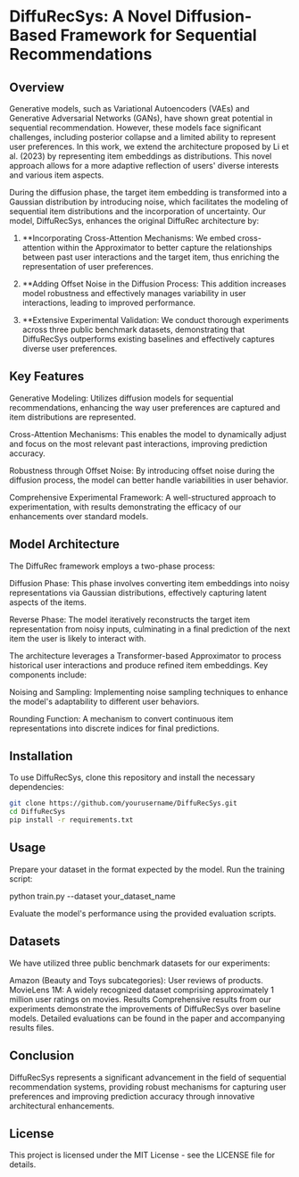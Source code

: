 # DiffuRecSys: A Novel Diffusion-Based Framework for Sequential Recommendations
## Overview
Generative models, such as Variational Autoencoders (VAEs) and Generative Adversarial Networks (GANs), have shown great potential in sequential recommendation. However, these models face significant challenges, including posterior collapse and a limited ability to represent user preferences. In this work, we extend the architecture proposed by Li et al. (2023) by representing item embeddings as distributions. This novel approach allows for a more adaptive reflection of users' diverse interests and various item aspects.

During the diffusion phase, the target item embedding is transformed into a Gaussian distribution by introducing noise, which facilitates the modeling of sequential item distributions and the incorporation of uncertainty. Our model, DiffuRecSys, enhances the original DiffuRec architecture by:

1. **Incorporating Cross-Attention Mechanisms: We embed cross-attention within the Approximator to better capture the relationships between past user interactions and the target item, thus enriching the representation of user preferences.

2. **Adding Offset Noise in the Diffusion Process: This addition increases model robustness and effectively manages variability in user interactions, leading to improved performance.

3. **Extensive Experimental Validation: We conduct thorough experiments across three public benchmark datasets, demonstrating that DiffuRecSys outperforms existing baselines and effectively captures diverse user preferences.



## Key Features
Generative Modeling: Utilizes diffusion models for sequential recommendations, enhancing the way user preferences are captured and item distributions are represented.

Cross-Attention Mechanisms: This enables the model to dynamically adjust and focus on the most relevant past interactions, improving prediction accuracy.

Robustness through Offset Noise: By introducing offset noise during the diffusion process, the model can better handle variabilities in user behavior.

Comprehensive Experimental Framework: A well-structured approach to experimentation, with results demonstrating the efficacy of our enhancements over standard models.

## Model Architecture
The DiffuRec framework employs a two-phase process:

Diffusion Phase: This phase involves converting item embeddings into noisy representations via Gaussian distributions, effectively capturing latent aspects of the items.

Reverse Phase: The model iteratively reconstructs the target item representation from noisy inputs, culminating in a final prediction of the next item the user is likely to interact with.

The architecture leverages a Transformer-based Approximator to process historical user interactions and produce refined item embeddings. Key components include:

Noising and Sampling: Implementing noise sampling techniques to enhance the model's adaptability to different user behaviors.

Rounding Function: A mechanism to convert continuous item representations into discrete indices for final predictions.

## Installation
To use DiffuRecSys, clone this repository and install the necessary dependencies:
```bash
git clone https://github.com/yourusername/DiffuRecSys.git
cd DiffuRecSys
pip install -r requirements.txt
````
## Usage
Prepare your dataset in the format expected by the model.
Run the training script:

python train.py --dataset your_dataset_name

Evaluate the model's performance using the provided evaluation scripts.

## Datasets
We have utilized three public benchmark datasets for our experiments:

Amazon (Beauty and Toys subcategories): User reviews of products.
MovieLens 1M: A widely recognized dataset comprising approximately 1 million user ratings on movies.
Results
Comprehensive results from our experiments demonstrate the improvements of DiffuRecSys over baseline models. Detailed evaluations can be found in the paper and accompanying results files.

## Conclusion
DiffuRecSys represents a significant advancement in the field of sequential recommendation systems, providing robust mechanisms for capturing user preferences and improving prediction accuracy through innovative architectural enhancements.

## License
This project is licensed under the MIT License - see the LICENSE file for details.




